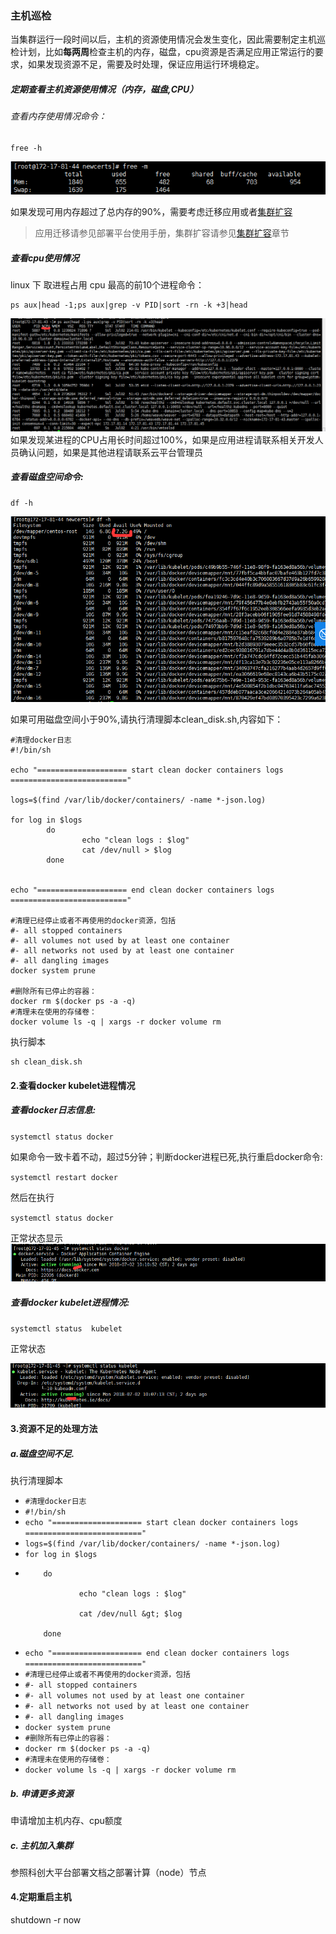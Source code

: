 ### 主机巡检

当集群运行一段时间以后，主机的资源使用情况会发生变化，因此需要制定主机巡检计划，比如**每两周**检查主机的内存，磁盘，cpu资源是否满足应用正常运行的要求，如果发现资源不足，需要及时处理，保证应用运行环境稳定。

##### **定期查看主机资源使用情况（内存，磁盘,CPU）**

###### 查看内存使用情况命令：

```
free -h
```

![](/assets/24.png)

如果发现可用内存超过了总内存的90%，需要考虑迁移应用或者[集群扩容](/bu-shu-jiao-ben.md)

> 应用迁移请参见部署平台使用手册，集群扩容请参见[集群扩容](/bu-shu-jiao-ben.md)章节

##### 查看cpu使用情况

linux 下 取进程占用 cpu 最高的前10个进程命令：

```
ps aux|head -1;ps aux|grep -v PID|sort -rn -k +3|head
```

![](/assets/33.png)如果发现某进程的CPU占用长时间超过100%，如果是应用进程请联系相关开发人员确认问题，如果是其他进程请联系云平台管理员

##### 查看磁盘空间命令:

```
df -h
```

![](/assets/28.png)

如果可用磁盘空间小于90%,请执行清理脚本clean\_disk.sh,内容如下：

```
#清理docker日志
#!/bin/sh  

echo "==================== start clean docker containers logs =========================="  

logs=$(find /var/lib/docker/containers/ -name *-json.log)  

for log in $logs  
        do  
                echo "clean logs : $log"  
                cat /dev/null > $log  
        done  


echo "==================== end clean docker containers logs   =========================="  

#清理已经停止或者不再使用的docker资源，包括
#- all stopped containers
#- all volumes not used by at least one container
#- all networks not used by at least one container
#- all dangling images
docker system prune

#删除所有已停止的容器：
docker rm $(docker ps -a -q)
#清理未在使用的存储卷：
docker volume ls -q | xargs -r docker volume rm
```

执行脚本

```
sh clean_disk.sh
```

#### **2.查看docker kubelet进程情况**

##### 查看docker日志信息:

`systemctl status docker`

如果命令一致卡着不动，超过5分钟；判断docker进程已死,执行重启docker命令:

`systemctl restart docker`

然后在执行

`systemctl status docker`

正常状态显示![](/assets/31.png)

##### 查看docker kubelet进程情况:

`systemctl status  kubelet`

正常状态

![](/assets/32.png)

#### **3.资源不足的处理方法**

##### a.磁盘空间不足.

执行清理脚本

* `#清理docker日志`
* `#!/bin/sh`
* `echo "==================== start clean docker containers logs =========================="`
* `logs=$(find /var/lib/docker/containers/ -name *-json.log)`
* `for log in $logs`
* ```
      do  

              echo "clean logs : $log"  

              cat /dev/null &gt; $log  

      done
  ```
* `echo "==================== end clean docker containers logs   =========================="`
* `#清理已经停止或者不再使用的docker资源，包括`
* `#- all stopped containers`
* `#- all volumes not used by at least one container`
* `#- all networks not used by at least one container`
* `#- all dangling images`
* `docker system prune`
* `#删除所有已停止的容器：`
* `docker rm $(docker ps -a -q)`
* `#清理未在使用的存储卷：`
* `docker volume ls -q | xargs -r docker volume rm`

##### b. 申请更多资源

申请增加主机内存、cpu额度

##### c. 主机加入集群

参照科创大平台部署文档之部署计算（node）节点

#### **4.定期重启主机**

shutdown -r now

